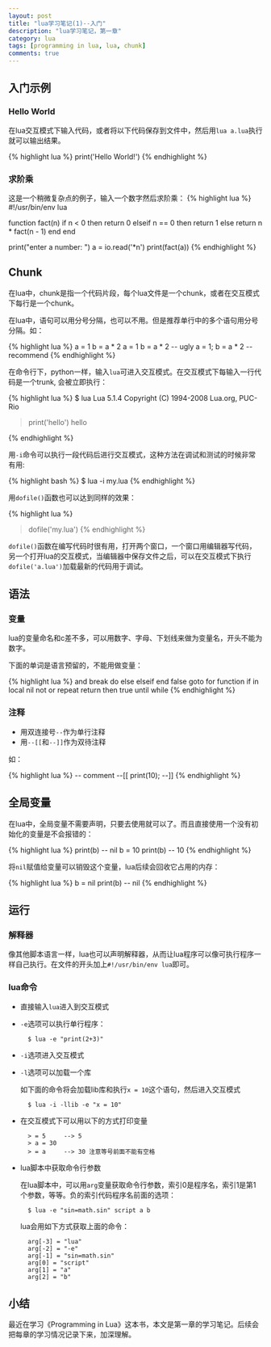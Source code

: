```yaml
---
layout: post
title: "lua学习笔记(1)--入门"
description: "lua学习笔记，第一章"
category: lua
tags: [programming in lua, lua, chunk]
comments: true
---
```


## 入门示例

### Hello World

在lua交互模式下输入代码，或者将以下代码保存到文件中，然后用`lua a.lua`执行就可以输出结果。

{% highlight lua %}
print('Hello World!')
{% endhighlight %}

### 求阶乘

这是一个稍微复杂点的例子，输入一个数字然后求阶乘：
{% highlight lua %}
#!/usr/bin/env lua

function fact(n)
	if n < 0 then
		return 0
	elseif n == 0 then
		return 1
	else 
		return n * fact(n - 1)
	end
end

print("enter a number: ")
a = io.read('*n')
print(fact(a))
{% endhighlight %}

## Chunk

在lua中，chunk是指一个代码片段，每个lua文件是一个chunk，或者在交互模式下每行是一个chunk。

在lua中，语句可以用分号分隔，也可以不用。但是推荐单行中的多个语句用分号分隔。如：

{% highlight lua %}
a = 1
b = a * 2
a = 1 b = a * 2    -- ugly
a = 1; b = a * 2   -- recommend
{% endhighlight %}

在命令行下，python一样，输入`lua`可进入交互模式。在交互模式下每输入一行代码是一个trunk, 会被立即执行：

{% highlight lua %}
$ lua
Lua 5.1.4  Copyright (C) 1994-2008 Lua.org, PUC-Rio
> print('hello')
hello
> 
{% endhighlight %}

用`-i`命令可以执行一段代码后进行交互模式，这种方法在调试和测试的时候非常有用:

{% highlight bash %}
$ lua -i my.lua
{% endhighlight %}

用`dofile()`函数也可以达到同样的效果：

{% highlight lua %}
> dofile('my.lua')
{% endhighlight %}

`dofile()`函数在编写代码时很有用，打开两个窗口，一个窗口用编辑器写代码，另一个打开lua的交互模式，当编辑器中保存文件之后，可以在交互模式下执行`dofile('a.lua')`加载最新的代码用于调试。

## 语法

### 变量
lua的变量命名和c差不多，可以用数字、字母、下划线来做为变量名，开头不能为数字。

下面的单词是语言预留的，不能用做变量：

{% highlight lua %}
and		break	do		else	elseif
end		false	goto	for	function
if		in		local	nil	not
or		repeat	return	then 	true
until	while
{% endhighlight %}

### 注释

- 用双连接号`--`作为单行注释
- 用`--[[`和`--]]`作为双待注释

如：

{% highlight lua %}
-- comment
--[[
print(10);
--]]
{% endhighlight %}

## 全局变量

在lua中，全局变量不需要声明，只要去使用就可以了。而且直接使用一个没有初始化的变量是不会报错的：

{% highlight lua %}
print(b)  -- nil
b = 10
print(b)  -- 10
{% endhighlight %}

将`nil`赋值给变量可以销毁这个变量，lua后续会回收它占用的内存：

{% highlight lua %}
b = nil
print(b)  -- nil
{% endhighlight %}

## 运行

### 解释器

像其他脚本语言一样，lua也可以声明解释器，从而让lua程序可以像可执行程序一样自己执行。在文件的开头加上`#!/usr/bin/env lua`即可。

### lua命令

* 直接输入`lua`进入到交互模式

* `-e`选项可以执行单行程序：

		$ lua -e "print(2+3)"

* `-i`选项进入交互模式

* `-l`选项可以加载一个库

	如下面的命令将会加载lib库和执行`x = 10`这个语句，然后进入交互模式
		
		$ lua -i -llib -e "x = 10"

* 在交互模式下可以用以下的方式打印变量	
	
		> = 5     --> 5
		> a = 30
		> = a     --> 30 注意等号前面不能有空格

* lua脚本中获取命令行参数

	在lua脚本中，可以用`arg`变量获取命令行参数，索引0是程序名，索引1是第1个参数，等等。负的索引代码程序名前面的选项：
	
		$ lua -e "sin=math.sin" script a b
	
	lua会用如下方式获取上面的命令：

		arg[-3] = "lua"
		arg[-2] = "-e"
		arg[-1] = "sin=math.sin"
		arg[0] = "script"
		arg[1] = "a"
		arg[2] = "b"

## 小结

最近在学习《Programming in Lua》这本书，本文是第一章的学习笔记。后续会把每章的学习情况记录下来，加深理解。

